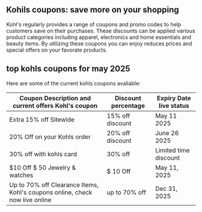 ## Kohils coupons: save more on your shopping

Kohl's regularly provides a range of coupons and promo codes to help customers save on their purchases. These discounts can be 
applied various product categories including apparel, electronics and home essentials and beauty items. By utilizing these coupons
you can enjoy reduces prices and special offers on your favorate products.

## top kohls coupons for may 2025 

Here are some of the current kohls coupons avaliable:

|   Coupon Description  and current offers Kohl's coupon   |   Discount  percentage  |     Expiry Date live status |
| ----------------------- | --------------- | --------------- | 
| Extra 15% off Sitewide  | 15% off discount | May  11 2025 |
| 20% Off on your Kohls order | 20% off discount | June  26 2025 |
| 30% off with kohls card | 30% off |  Limited time discount |
| $10 Off $ 50 Jewelry & watches | $ 10 Off  | May 11, 2025 |
| Up to 70% off Clearance Items, Kohl's coupons online, check now live online | up to 70% off | Dec 31, 2025 |


